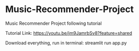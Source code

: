# Music-Recommender-Project
Music Recommender Project following tutorial

Tutorial Link: https://youtu.be/jm9JamrbSv8?feature=shared

Download everything, run in terminal: streamlit run app.py
